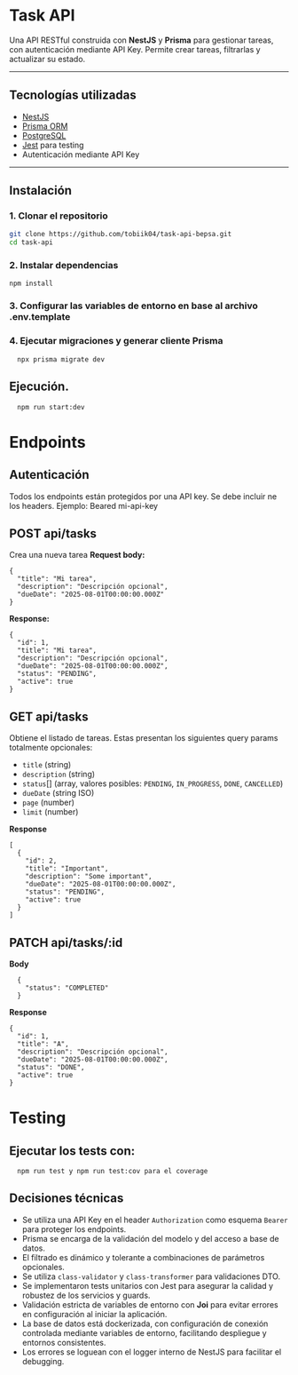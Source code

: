 # Task API

Una API RESTful construida con **NestJS** y **Prisma** para gestionar tareas, con autenticación mediante API Key. Permite crear tareas, filtrarlas y actualizar su estado.

---

## Tecnologías utilizadas

- [NestJS](https://nestjs.com/)
- [Prisma ORM](https://www.prisma.io/)
- [PostgreSQL](https://www.postgresql.org/)
- [Jest](https://jestjs.io/) para testing
- Autenticación mediante API Key

---

## Instalación

### 1. Clonar el repositorio

```bash
git clone https://github.com/tobiik04/task-api-bepsa.git
cd task-api
```

### 2. Instalar dependencias

```
npm install
```

### 3. Configurar las variables de entorno en base al archivo .env.template

### 4. Ejecutar migraciones y generar cliente Prisma

```
  npx prisma migrate dev
```

## Ejecución.

```
  npm run start:dev
```

# Endpoints

## Autenticación

Todos los endpoints están protegidos por una API key. Se debe incluir ne los headers.
Ejemplo: Beared mi-api-key

## POST api/tasks

Crea una nueva tarea
**Request body:**

```
{
  "title": "Mi tarea",
  "description": "Descripción opcional",
  "dueDate": "2025-08-01T00:00:00.000Z"
}
```

**Response:**

```
{
  "id": 1,
  "title": "Mi tarea",
  "description": "Descripción opcional",
  "dueDate": "2025-08-01T00:00:00.000Z",
  "status": "PENDING",
  "active": true
}
```

## GET api/tasks

Obtiene el listado de tareas.
Estas presentan los siguientes query params totalmente opcionales:

- `title` (string)
- `description` (string)
- `status`[] (array, valores posibles: `PENDING`, `IN_PROGRESS`, `DONE`, `CANCELLED`)
- `dueDate` (string ISO)
- `page` (number)
- `limit` (number)

**Response**

```
[
  {
    "id": 2,
    "title": "Important",
    "description": "Some important",
    "dueDate": "2025-08-01T00:00:00.000Z",
    "status": "PENDING",
    "active": true
  }
]
```

## PATCH api/tasks/:id

**Body**

```
  {
    "status": "COMPLETED"
  }
```

**Response**

```
{
  "id": 1,
  "title": "A",
  "description": "Descripción opcional",
  "dueDate": "2025-08-01T00:00:00.000Z",
  "status": "DONE",
  "active": true
}
```

# Testing

## Ejecutar los tests con:

```
  npm run test y npm run test:cov para el coverage
```

## Decisiones técnicas

- Se utiliza una API Key en el header `Authorization` como esquema `Bearer` para proteger los endpoints.
- Prisma se encarga de la validación del modelo y del acceso a base de datos.
- El filtrado es dinámico y tolerante a combinaciones de parámetros opcionales.
- Se utiliza `class-validator` y `class-transformer` para validaciones DTO.
- Se implementaron tests unitarios con Jest para asegurar la calidad y robustez de los servicios y guards.
- Validación estricta de variables de entorno con **Joi** para evitar errores en configuración al iniciar la aplicación.
- La base de datos está dockerizada, con configuración de conexión controlada mediante variables de entorno, facilitando despliegue y entornos consistentes.
- Los errores se loguean con el logger interno de NestJS para facilitar el debugging.
